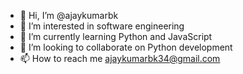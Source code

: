 - 👋 Hi, I’m @ajaykumarbk
- 👀 I’m interested in software engineering
- 🌱 I’m currently learning Python and JavaScript
- 💞️ I’m looking to collaborate on Python development
- 📫 How to reach me <a>ajaykumarbk34@gmail.com</a>


<!---
ajaykumarbk/ajaykumarbk is a ✨ special ✨ repository because its `README.md` (this file) appears on your GitHub profile.
You can click the Preview link to take a look at your changes.
--->
